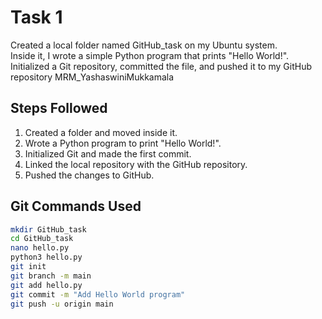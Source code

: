 # Task 1

Created a local folder named GitHub_task on my Ubuntu system.  
Inside it, I wrote a simple Python program that prints "Hello World!".  
Initialized a Git repository, committed the file, and pushed it to my GitHub repository MRM_YashaswiniMukkamala


## Steps Followed
1. Created a folder and moved inside it.
2. Wrote a Python program to print "Hello World!".
3. Initialized Git and made the first commit.
4. Linked the local repository with the GitHub repository.
5. Pushed the changes to GitHub.

## Git Commands Used
```bash
mkdir GitHub_task
cd GitHub_task
nano hello.py
python3 hello.py
git init
git branch -m main
git add hello.py
git commit -m "Add Hello World program"
git push -u origin main
```

